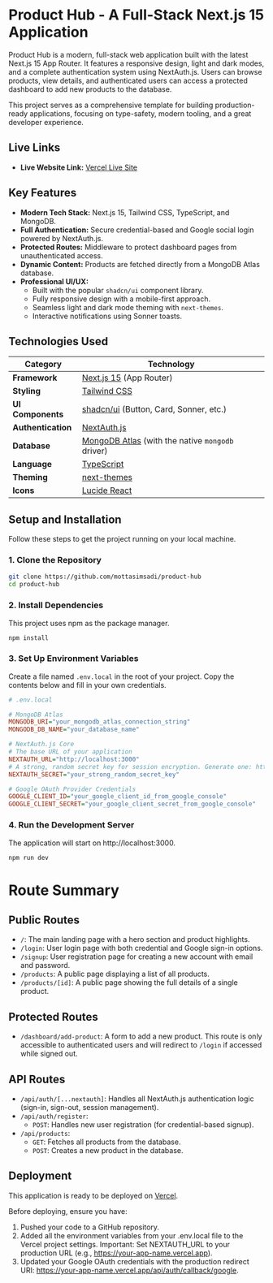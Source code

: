 # Product Hub - A Full-Stack Next.js 15 Application

Product Hub is a modern, full-stack web application built with the latest Next.js 15 App Router. It features a responsive design, light and dark modes, and a complete authentication system using NextAuth.js. Users can browse products, view details, and authenticated users can access a protected dashboard to add new products to the database.

This project serves as a comprehensive template for building production-ready applications, focusing on type-safety, modern tooling, and a great developer experience.

## Live Links
- **Live Website Link:** [Vercel Live Site](https://product-hub-blush.vercel.app/)

## Key Features

-   **Modern Tech Stack:** Next.js 15, Tailwind CSS, TypeScript, and MongoDB.
-   **Full Authentication:** Secure credential-based and Google social login powered by NextAuth.js.
-   **Protected Routes:** Middleware to protect dashboard pages from unauthenticated access.
-   **Dynamic Content:** Products are fetched directly from a MongoDB Atlas database.
-   **Professional UI/UX:**
    -   Built with the popular `shadcn/ui` component library.
    -   Fully responsive design with a mobile-first approach.
    -   Seamless light and dark mode theming with `next-themes`.
    -   Interactive notifications using Sonner toasts.

## Technologies Used

| Category          | Technology                                                                                                |
| ----------------- | --------------------------------------------------------------------------------------------------------- |
| **Framework**     | [Next.js 15](https://nextjs.org/) (App Router)                                                            |
| **Styling**       | [Tailwind CSS](https://tailwindcss.com/)                                                               |
| **UI Components** | [shadcn/ui](https://ui.shadcn.com/) (Button, Card, Sonner, etc.)                       |
| **Authentication**| [NextAuth.js](https://next-auth.js.org/)                                                                  |
| **Database**      | [MongoDB Atlas](https://www.mongodb.com/atlas) (with the native `mongodb` driver)                         |
| **Language**      | [TypeScript](https://www.typescriptlang.org/)                                                             |
| **Theming**       | [next-themes](https://github.com/pacocoursey/next-themes)                                                 |
| **Icons**         | [Lucide React](https://lucide.dev/)                                                                       |

## Setup and Installation

Follow these steps to get the project running on your local machine.

### 1. Clone the Repository

```bash
git clone https://github.com/mottasimsadi/product-hub
cd product-hub
```
### 2. Install Dependencies
This project uses npm as the package manager.
```bash
npm install
```
### 3. Set Up Environment Variables
Create a file named `.env.local` in the root of your project. Copy the contents below and fill in your own credentials.
```Ini
# .env.local

# MongoDB Atlas
MONGODB_URI="your_mongodb_atlas_connection_string"
MONGODB_DB_NAME="your_database_name"

# NextAuth.js Core
# The base URL of your application
NEXTAUTH_URL="http://localhost:3000"
# A strong, random secret key for session encryption. Generate one: https://generate-secret.vercel.app/32
NEXTAUTH_SECRET="your_strong_random_secret_key"

# Google OAuth Provider Credentials
GOOGLE_CLIENT_ID="your_google_client_id_from_google_console"
GOOGLE_CLIENT_SECRET="your_google_client_secret_from_google_console"
```
### 4. Run the Development Server
The application will start on http://localhost:3000.
```bash
npm run dev
```
# Route Summary
## Public Routes
- `/`: The main landing page with a hero section and product highlights.
- `/login`: User login page with both credential and Google sign-in options.
- `/signup`: User registration page for creating a new account with email and password.
- `/products`: A public page displaying a list of all products.
- `/products/[id]`: A public page showing the full details of a single product.
## Protected Routes
- `/dashboard/add-product`: A form to add a new product. This route is only accessible to authenticated users and will redirect to `/login` if accessed while signed out.
## API Routes
- `/api/auth/[...nextauth]`: Handles all NextAuth.js authentication logic (sign-in, sign-out, session management).
- `/api/auth/register`:
  - `POST`: Handles new user registration (for credential-based signup).
- `/api/products`:
  - `GET`: Fetches all products from the database.
  - `POST`: Creates a new product in the database.
## Deployment
This application is ready to be deployed on [Vercel](https://vercel.com/).

Before deploying, ensure you have:

1. Pushed your code to a GitHub repository.
2. Added all the environment variables from your .env.local file to the Vercel project settings. Important: Set NEXTAUTH_URL to your production URL (e.g., https://your-app-name.vercel.app).
3. Updated your Google OAuth credentials with the production redirect URI: https://your-app-name.vercel.app/api/auth/callback/google.